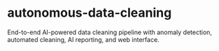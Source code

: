 # autonomous-data-cleaning
End-to-end AI-powered data cleaning pipeline with anomaly detection, automated cleaning, AI reporting, and web interface.
